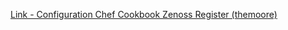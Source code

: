 [Link - Configuration Chef Cookbook Zenoss Register (themoore)](https://github.com/themoore/zenoss_register)
